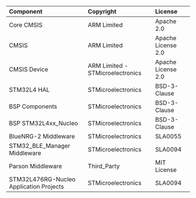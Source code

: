 | Component                                			| Copyright            | License   |
|:---------                                			|:-------              |:----------|
| Core CMSIS                               			| ARM Limited          | Apache 2.0 |
| CMSIS                                    			| ARM Limited          | Apache License 2.0 |
| CMSIS Device                             			| ARM Limited - STMicroelectronics   | Apache License 2.0 |
| STM32L4 HAL                              			| STMicroelectronics   | BSD-3-Clause |
| BSP Components                           			| STMicroelectronics   | BSD-3-Clause |
| BSP STM32L4xx_Nucleo                     			| STMicroelectronics   | BSD-3-Clause |
| BlueNRG-2 Middleware                    			| STMicroelectronics   | SLA0055 |
| STM32_BLE_Manager Middleware             			| STMicroelectronics   | SLA0094 |
| Parson Middleware                        			| Third_Party          | MIT License |
| STM32L476RG-Nucleo Application Projects  			| STMicroelectronics   | SLA0094 |

